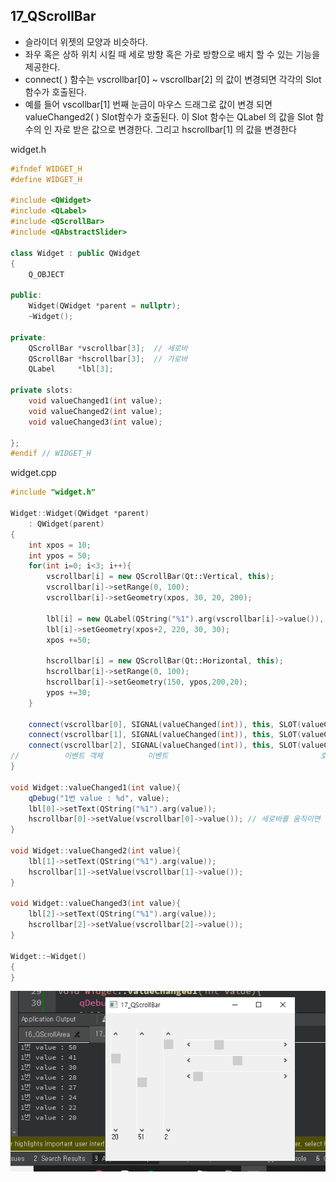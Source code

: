 ## 17_QScrollBar

- 슬라이더 위젯의 모양과 비슷하다. 
- 좌우 혹은 상하 위치 시킬 때 세로 방향 혹은 가로 방향으로 배치 할 수 있는 기능을 제공한다.
- connect( ) 함수는 vscrollbar[0] ~ vscrollbar[2] 의 값이 변경되면 각각의 Slot 함수가 호출된다. 
- 예를 들어 vscollbar[1] 번째 눈금이 마우스 드래그로 값이 변경 되면 valueChanged2( ) Slot함수가 호출된다. 이 Slot 함수는 QLabel 의 값을 Slot 함수의 인 자로 받은 값으로 변경한다. 그리고 hscrollbar[1] 의 값을 변경한다

widget.h

```c++
#ifndef WIDGET_H
#define WIDGET_H

#include <QWidget>
#include <QLabel>
#include <QScrollBar>
#include <QAbstractSlider>

class Widget : public QWidget
{
    Q_OBJECT

public:
    Widget(QWidget *parent = nullptr);
    ~Widget();

private:
    QScrollBar *vscrollbar[3];	// 세로바
    QScrollBar *hscrollbar[3];	// 가로바
    QLabel     *lbl[3];	

private slots:
    void valueChanged1(int value);
    void valueChanged2(int value);
    void valueChanged3(int value);

};
#endif // WIDGET_H

```

widget.cpp

```c++
#include "widget.h"

Widget::Widget(QWidget *parent)
    : QWidget(parent)
{
    int xpos = 10;
    int ypos = 50;
    for(int i=0; i<3; i++){
        vscrollbar[i] = new QScrollBar(Qt::Vertical, this);
        vscrollbar[i]->setRange(0, 100);
        vscrollbar[i]->setGeometry(xpos, 30, 20, 200);

        lbl[i] = new QLabel(QString("%1").arg(vscrollbar[i]->value()), this);
        lbl[i]->setGeometry(xpos+2, 220, 30, 30);
        xpos +=50;

        hscrollbar[i] = new QScrollBar(Qt::Horizontal, this);
        hscrollbar[i]->setRange(0, 100);
        hscrollbar[i]->setGeometry(150, ypos,200,20);
        ypos +=30;
    }

    connect(vscrollbar[0], SIGNAL(valueChanged(int)), this, SLOT(valueChanged1(int)));
    connect(vscrollbar[1], SIGNAL(valueChanged(int)), this, SLOT(valueChanged2(int)));
    connect(vscrollbar[2], SIGNAL(valueChanged(int)), this, SLOT(valueChanged3(int)));
//    		이벤트 객체			이벤트 								 호출함수 
}

void Widget::valueChanged1(int value){
    qDebug("1번 value : %d", value);
    lbl[0]->setText(QString("%1").arg(value));
    hscrollbar[0]->setValue(vscrollbar[0]->value()); // 세로바를 움직이면 가로바값도 바뀐다
}

void Widget::valueChanged2(int value){
    lbl[1]->setText(QString("%1").arg(value));
    hscrollbar[1]->setValue(vscrollbar[1]->value());
}

void Widget::valueChanged3(int value){
    lbl[2]->setText(QString("%1").arg(value));
    hscrollbar[2]->setValue(vscrollbar[2]->value());
}

Widget::~Widget()
{
}


```

<img src="./17_gui.PNG">

